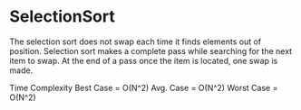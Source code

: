 # SelectionSort
The selection sort does not swap each time  it finds elements out of position. Selection sort  makes a complete pass while searching for the  next item to swap. At the end of a pass once  the item is located, one swap is made.

Time Complexity 
Best Case = O(N^2)
Avg. Case =  O(N^2)
Worst Case =  O(N^2)
